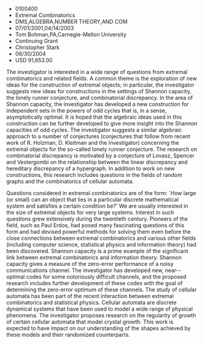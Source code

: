 
* 0100400
* Extremal Combinatorics
* DMS,ALGEBRA,NUMBER THEORY,AND COM
* 07/01/2001,04/14/2003
* Tom Bohman,PA,Carnegie-Mellon University
* Continuing Grant
* Christopher Stark
* 06/30/2004
* USD 91,653.00

The investigator is interested in a wide range of questions from extremal
combinatorics and related fields. A common theme is the exploration of new ideas
for the construction of extremal objects; in particular, the investigator
suggests new ideas for constructions in the settings of Shannon capacity, the
lonely runner conjecture, and combinatorial discrepancy. In the area of Shannon
capacity, the investigator has developed a new construction for independent sets
in the powers of odd cycles that is, in a sense, asymptotically optimal. It is
hoped that the algebraic ideas used in this construction can be further
developed to give more insight into the Shannon capacities of odd cycles. The
investigator suggests a similar algebraic approach to a number of conjectures
(conjectures that follow from recent work of R. Holzman, D. Kleitman and the
investigator) concerning the extremal objects for the so-called lonely runner
conjecture. The research on combinatorial discrepancy is motivated by a
conjecture of Lovasz, Spencer and Vestergombi on the relationship between the
linear discrepancy and hereditary discrepancy of a hypergraph. In addition to
work on new constructions, this research includes questions in the fields of
random graphs and the combinatorics of cellular automata.

Questions considered in extremal combinatorics are of the form: `How large (or
small) can an object that lies in a particular discrete mathematical system and
satisfies a certain condition be?' We are usually interested in the size of
extremal objects for very large systems. Interest in such questions grew
extensively during the twentieth century. Pioneers of the field, such as Paul
Erdos, had posed many fascinating questions of this form and had devised
powerful methods for solving them even before the close connections between
extremal combinatorics and various other fields (including computer science,
statistical physics and information theory) had been discovered. Shannon
capacity is a prime example of the significant link between extremal
combinatorics and information theory. Shannon capacity gives a measure of the
zero-error performance of a noisy communications channel. The investigator has
developed new, near--optimal codes for some notoriously difficult channels, and
the proposed research includes further development of these codes with the goal
of determining the zero-error optimum of these channels. The study of cellular
automata has been part of the recent interaction between extremal combinatorics
and statistical physics. Cellular automata are discrete dynamical systems that
have been used to model a wide range of physical phenomena. The investigator
proposes research on the regularity of growth of certain cellular automata that
model crystal growth. This work is expected to have impact on our understanding
of the shapes achieved by these models and their randomized counterparts.
